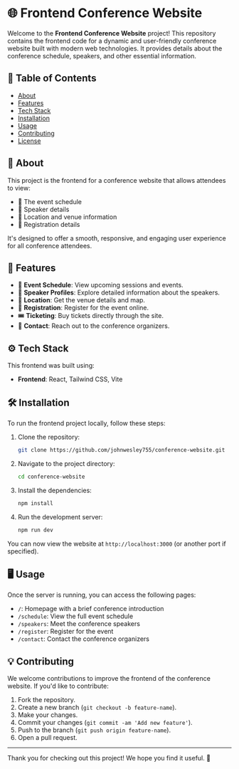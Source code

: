 # 🌐 Frontend Conference Website

Welcome to the **Frontend Conference Website** project! This repository contains the frontend code for a dynamic and user-friendly conference website built with modern web technologies. It provides details about the conference schedule, speakers, and other essential information.

## 📜 Table of Contents
- [About](#about)
- [Features](#features)
- [Tech Stack](#tech-stack)
- [Installation](#installation)
- [Usage](#usage)
- [Contributing](#contributing)
- [License](#license)

## 📖 About
This project is the frontend for a conference website that allows attendees to view:
- 📅 The event schedule
- 🎤 Speaker details
- 📍 Location and venue information
- 📝 Registration details

It's designed to offer a smooth, responsive, and engaging user experience for all conference attendees.

## 🚀 Features
- 📅 **Event Schedule**: View upcoming sessions and events.
- 🎤 **Speaker Profiles**: Explore detailed information about the speakers.
- 📍 **Location**: Get the venue details and map.
- 📝 **Registration**: Register for the event online.
- 🎟️ **Ticketing**: Buy tickets directly through the site.
- 💬 **Contact**: Reach out to the conference organizers.

## ⚙️ Tech Stack
This frontend was built using:
- **Frontend**: React, Tailwind CSS, Vite

## 🛠️ Installation
To run the frontend project locally, follow these steps:

1. Clone the repository:
   ```bash
   git clone https://github.com/johnwesley755/conference-website.git
   ```
2. Navigate to the project directory:
   ```bash
   cd conference-website
   ```
3. Install the dependencies:
   ```bash
   npm install
   ```
4. Run the development server:
   ```bash
   npm run dev
   ```

You can now view the website at `http://localhost:3000` (or another port if specified).

## 🖥️ Usage
Once the server is running, you can access the following pages:
- `/`: Homepage with a brief conference introduction
- `/schedule`: View the full event schedule
- `/speakers`: Meet the conference speakers
- `/register`: Register for the event
- `/contact`: Contact the conference organizers

## 💡 Contributing
We welcome contributions to improve the frontend of the conference website. If you'd like to contribute:
1. Fork the repository.
2. Create a new branch (`git checkout -b feature-name`).
3. Make your changes.
4. Commit your changes (`git commit -am 'Add new feature'`).
5. Push to the branch (`git push origin feature-name`).
6. Open a pull request.

---

Thank you for checking out this project! We hope you find it useful. 🎉
